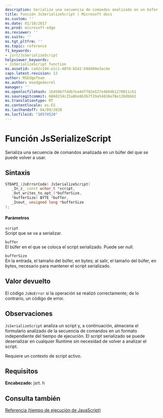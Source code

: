 ```yaml
---
description: Serializa una secuencia de comandos analizada en un búfer del que se puede volver a usar.
title: Función JsSerializeScript | Microsoft docs
ms.custom: ''
ms.date: 01/18/2017
ms.prod: microsoft-edge
ms.reviewer: ''
ms.suite: ''
ms.tgt_pltfrm: ''
ms.topic: reference
f1_keywords:
- jsrt/JsSerializeScript
helpviewer_keywords:
- JsSerializeScript function
ms.assetid: ca42c194-e1c1-407d-b542-b9d494e3ac4e
caps.latest.revision: 12
author: MSEdgeTeam
ms.author: msedgedevrel
manager: ''
ms.openlocfilehash: 1b45067fddb7ea4dff02e527e460db1270011c61
ms.sourcegitcommit: 6860234c25a8be863b7f29a54838e78e120dbb62
ms.translationtype: MT
ms.contentlocale: es-ES
ms.lasthandoff: 04/09/2020
ms.locfileid: "10574520"
---
```

# Función JsSerializeScript
Serializa una secuencia de comandos analizada en un búfer del que se puede volver a usar.  
  
## Sintaxis  
  
```cpp  
STDAPI_(JsErrorCode) JsSerializeScript(  
   _In_z_ const wchar_t *script,  
   _Out_writes_to_opt_(*bufferSize,  
   *bufferSize) BYTE *buffer,  
   _Inout_ unsigned long *bufferSize  
);  
```  
  
#### Parámetros  
 `script`  
 Script que se va a serializar.  
  
 `buffer`  
 El búfer en el que se coloca el script serializado. Puede ser null.  
  
 `bufferSize`  
 En la entrada, el tamaño del búfer, en bytes; al salir, el tamaño del búfer, en bytes, necesario para mantener el script serializado.  
  
## Valor devuelto  
 El código `JsNoError` si la operación se realizó correctamente; de lo contrario, un código de error.  
  
## Observaciones  
 `JsSerializeScript` analiza un script y, a continuación, almacena el formulario analizado de la secuencia de comandos en un formato independiente del tiempo de ejecución. El script serializado se puede deserializar en cualquier Runtime sin necesidad de volver a analizar el script.  
  
 Requiere un contexto de script activo.  
  
## Requisitos  
 **Encabezado:** jsrt. h  
  
## Consulta también  
 [Referencia (tiempo de ejecución de JavaScript)](../chakra-hosting/reference-javascript-runtime.md)